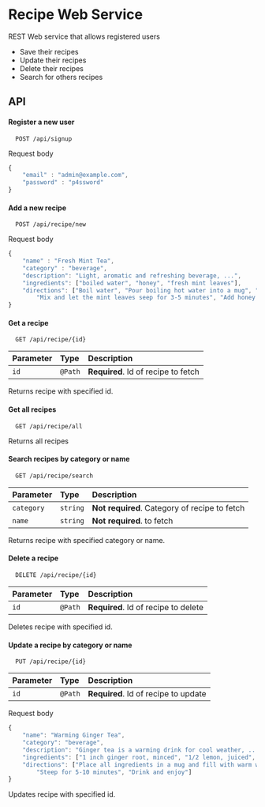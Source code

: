 
# Recipe Web Service

REST Web service that allows registered users

* Save their recipes
* Update their recipes
* Delete their recipes
* Search for others recipes
## API

#### Register a new user

```
  POST /api/signup
```
Request body
```js
{
    "email" : "admin@example.com",
    "password" : "p4ssword"
}
```

#### Add a new recipe

```
  POST /api/recipe/new
```
Request body
```js
{
    "name" : "Fresh Mint Tea",
    "category" : "beverage",
    "description": "Light, aromatic and refreshing beverage, ...",
    "ingredients": ["boiled water", "honey", "fresh mint leaves"],
    "directions": ["Boil water", "Pour boiling hot water into a mug", "Add fresh mint leaves", 
        "Mix and let the mint leaves seep for 3-5 minutes", "Add honey and mix again"]
}
```

#### Get a recipe

```
  GET /api/recipe/{id}
```

| Parameter | Type    | Description                         |
|:----------|:--------|:------------------------------------|
| `id`      | `@Path` | **Required**. Id of recipe to fetch |

Returns recipe with specified id.

#### Get all recipes

```
  GET /api/recipe/all
```

Returns all recipes

#### Search recipes by category or name

```
  GET /api/recipe/search
```
| Parameter  | Type     | Description                                   |
|:-----------|:---------|:----------------------------------------------|
| `category` | `string` | **Not required**. Category of recipe to fetch |
| `name`     | `string` | **Not required**. to fetch                    |

Returns recipe with specified category or name.

#### Delete a recipe

```
  DELETE /api/recipe/{id}
```
| Parameter | Type    | Description                          |
|:----------|:--------|:-------------------------------------|
| `id`      | `@Path` | **Required**. Id of recipe to delete |

Deletes recipe with specified id.

#### Update a recipe by category or name

```
  PUT /api/recipe/{id}
```
| Parameter | Type    | Description                          |
|:----------|:--------|:-------------------------------------|
| `id`      | `@Path` | **Required**. Id of recipe to update |
  
Request body
```js
{
    "name": "Warming Ginger Tea",
    "category": "beverage",
    "description": "Ginger tea is a warming drink for cool weather, ...",
    "ingredients": ["1 inch ginger root, minced", "1/2 lemon, juiced", "1/2 teaspoon manuka honey"],
    "directions": ["Place all ingredients in a mug and fill with warm water (not too hot so you keep the beneficial honey compounds in tact)", 
        "Steep for 5-10 minutes", "Drink and enjoy"]
}
```

Updates recipe with specified id.
